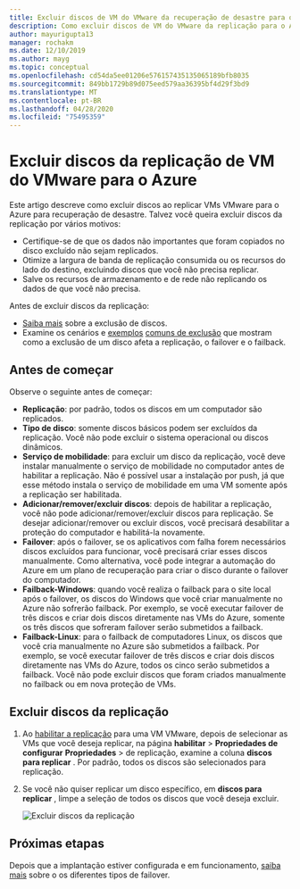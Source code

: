 ```yaml
---
title: Excluir discos de VM do VMware da recuperação de desastre para o Azure com Azure Site Recovery
description: Como excluir discos de VM do VMware da replicação para o Azure com Azure Site Recovery.
author: mayurigupta13
manager: rochakm
ms.date: 12/10/2019
ms.author: mayg
ms.topic: conceptual
ms.openlocfilehash: cd54da5ee01206e576157435135065189bfb8035
ms.sourcegitcommit: 849bb1729b89d075eed579aa36395bf4d29f3bd9
ms.translationtype: MT
ms.contentlocale: pt-BR
ms.lasthandoff: 04/28/2020
ms.locfileid: "75495359"
---
```

# <a name="exclude-disks-from-vmware-vm-replication-to-azure"></a>Excluir discos da replicação de VM do VMware para o Azure

Este artigo descreve como excluir discos ao replicar VMs VMware para o Azure para recuperação de desastre. Talvez você queira excluir discos da replicação por vários motivos:

- Certifique-se de que os dados não importantes que foram copiados no disco excluído não sejam replicados.
- Otimize a largura de banda de replicação consumida ou os recursos do lado do destino, excluindo discos que você não precisa replicar.
- Salve os recursos de armazenamento e de rede não replicando os dados de que você não precisa.

Antes de excluir discos da replicação:

- [Saiba mais](exclude-disks-replication.md) sobre a exclusão de discos.
- Examine os cenários e [exemplos](exclude-disks-replication.md#example-1-exclude-the-sql-server-tempdb-disk) [comuns de exclusão](exclude-disks-replication.md#typical-scenarios) que mostram como a exclusão de um disco afeta a replicação, o failover e o failback.

## <a name="before-you-start"></a>Antes de começar

 Observe o seguinte antes de começar:

- **Replicação**: por padrão, todos os discos em um computador são replicados.
- **Tipo de disco**: somente discos básicos podem ser excluídos da replicação. Você não pode excluir o sistema operacional ou discos dinâmicos.
- **Serviço de mobilidade**: para excluir um disco da replicação, você deve instalar manualmente o serviço de mobilidade no computador antes de habilitar a replicação. Não é possível usar a instalação por push, já que esse método instala o serviço de mobilidade em uma VM somente após a replicação ser habilitada.  
- **Adicionar/remover/excluir discos**: depois de habilitar a replicação, você não pode adicionar/remover/excluir discos para replicação. Se desejar adicionar/remover ou excluir discos, você precisará desabilitar a proteção do computador e habilitá-la novamente.
- **Failover**: após o failover, se os aplicativos com falha forem necessários discos excluídos para funcionar, você precisará criar esses discos manualmente. Como alternativa, você pode integrar a automação do Azure em um plano de recuperação para criar o disco durante o failover do computador.
- **Failback-Windows**: quando você realiza o failback para o site local após o failover, os discos do Windows que você criar manualmente no Azure não sofrerão failback. Por exemplo, se você executar failover de três discos e criar dois discos diretamente nas VMs do Azure, somente os três discos que sofreram failover serão submetidos a failback.
- **Failback-Linux**: para o failback de computadores Linux, os discos que você cria manualmente no Azure são submetidos a failback. Por exemplo, se você executar failover de três discos e criar dois discos diretamente nas VMs do Azure, todos os cinco serão submetidos a failback. Você não pode excluir discos que foram criados manualmente no failback ou em nova proteção de VMs.



## <a name="exclude-disks-from-replication"></a>Excluir discos da replicação

1. Ao [habilitar a replicação](site-recovery-hyper-v-site-to-azure.md) para uma VM VMware, depois de selecionar as VMs que você deseja replicar, na página **habilitar** > **Propriedades de configurar** **Propriedades** > de replicação, examine a coluna **discos para replicar** . Por padrão, todos os discos são selecionados para replicação.
2. Se você não quiser replicar um disco específico, em **discos para replicar** , limpe a seleção de todos os discos que você deseja excluir. 

    ![Excluir discos da replicação](./media/vmware-azure-exclude-disk/enable-replication-exclude-disk1.png)



## <a name="next-steps"></a>Próximas etapas
Depois que a implantação estiver configurada e em funcionamento, [saiba mais](failover-failback-overview.md) sobre o os diferentes tipos de failover.
